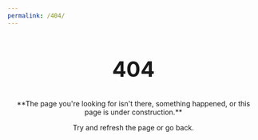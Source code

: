 ```yaml
---
permalink: /404/
---
```


<h2 style="text-align: center; font-size: 3em;">404</h2>


<p style="text-align: center;">**The page you're looking for isn't there, something happened, or this page is under construction.**</p>


<p style="text-align: center">Try and refresh the page or go back.</p>
